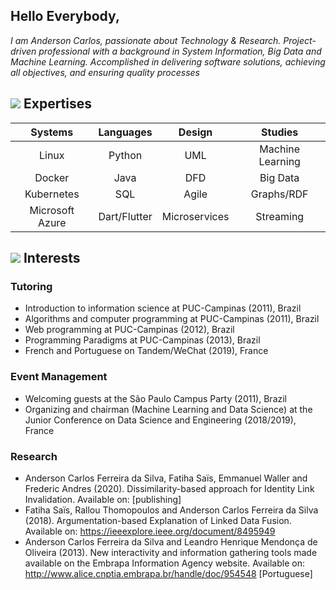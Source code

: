 ## Hello Everybody,
_I am Anderson Carlos, passionate about Technology & Research. Project-driven professional with a background in System Information, Big Data and Machine Learning. Accomplished in delivering software solutions, achieving all objectives, and ensuring quality processes_ 

## ![](https://fonts.gstatic.com/s/i/materialiconsoutlined/assignment_turned_in/v14/24px.svg) Expertises       
| Systems         | Languages         | Design        | **Studies**      |
|:---------------:|:-----------------:|:-------------:|:----------------:|
| Linux           | Python            | UML           | Machine Learning |
| Docker          | Java              | DFD           | Big Data         |
| Kubernetes      | SQL               | Agile         | Graphs/RDF       |
| Microsoft Azure | Dart/Flutter      | Microservices | Streaming        |

## ![](https://fonts.gstatic.com/s/i/materialiconsoutlined/favorite/v15/24px.svg) Interests
### Tutoring 
- Introduction to information science at PUC-Campinas (2011), Brazil 
- Algorithms and computer programming at PUC-Campinas (2011), Brazil 
- Web programming at PUC-Campinas (2012), Brazil 
- Programming Paradigms at PUC-Campinas (2013), Brazil 
- French and Portuguese on Tandem/WeChat (2019), France

### Event Management 
- Welcoming guests at the São Paulo Campus Party (2011), Brazil 
- Organizing and chairman (Machine Learning and Data Science) at the Junior Conference on Data Science and Engineering (2018/2019), France

### Research 
- Anderson Carlos Ferreira da Silva, Fatiha Saïs, Emmanuel Waller and Frederic Andres (2020). Dissimilarity-based approach for Identity Link Invalidation. Available on: [publishing] 
- Fatiha Saïs, Rallou Thomopoulos and Anderson Carlos Ferreira da Silva (2018). Argumentation-based Explanation of Linked Data Fusion. Available on: https://ieeexplore.ieee.org/document/8495949 
- Anderson Carlos Ferreira da Silva and Leandro Henrique Mendonça de Oliveira (2013). New interactivity and information gathering tools made available on the Embrapa Information Agency website. Available on: http://www.alice.cnptia.embrapa.br/handle/doc/954548 [Portuguese] 
